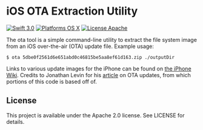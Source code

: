 iOS OTA Extraction Utility
==========================

[![Swift 3.0](https://img.shields.io/badge/Swift-3.0-orange.svg?style=flat)](https://developer.apple.com/swift/)
[![Platforms OS X](https://img.shields.io/badge/Platforms-OS%20X-lightgray.svg?style=flat)](https://developer.apple.com/swift/)
[![License Apache](https://img.shields.io/badge/License-APACHE2-blue.svg?style=flat)](https://www.apache.org/licenses/LICENSE-2.0.html)

The ota tool is a simple command-line utility to extract the file system image from an iOS over-the-air (OTA) update file. Example usage:

`$ ota 5dbe0f2561d6e651abd0c46815be5aa8ef61d163.zip ./outputDir`

Links to various update images for the iPhone can be found on [the iPhone Wiki](https://www.theiphonewiki.com/wiki/OTA_Updates/iPhone/9.x). Credits to Jonathan Levin for his [article](http://newosxbook.com/articles/OTA.html) on OTA updates, from which portions of this code is based off of.

License
-------
This project is available under the Apache 2.0 license. See LICENSE for details.